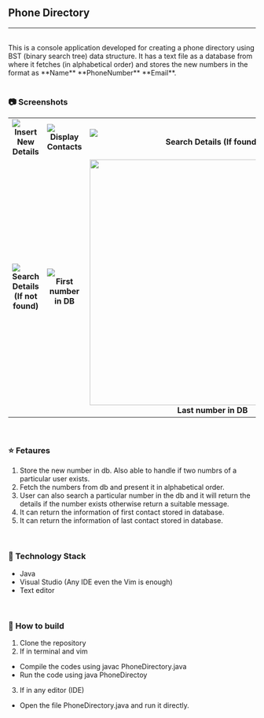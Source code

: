 ## Phone Directory
* * *
<br>
This is a console application developed for creating a phone directory using BST (binary search tree) data structure. It has a text file as a database from where it fetches (in alphabetical order) and stores the new numbers in the format as **Name**  **PhoneNumber** **Email**. 
<br>
<br>


### :camera: Screenshots
<table>
     <tr>
          <td><img src="https://i.imgur.com/cKpFKrM.png" /><br /><center><b> Insert New Details</b></center></td>
          <td><img src="https://i.imgur.com/7cl4BjN.png" /><br /><center><b> Display Contacts</b></center></td>
          <td><img src="https://i.imgur.com/6NviP1D.png" /><br /><center><b> Search Details (If found)</b></center></td>
     </tr>
     <tr>
         <td><img src="https://i.imgur.com/GRmoRL8.png" /><br /><center><b> Search Details (If not found)</b></center></td>
         <td><img src="https://i.imgur.com/Fg38Q7h.png" /><br /><center><b>First number in DB</b></center></td>
         <td><img height="500" src="https://i.imgur.com/pM0cKvm.png" /><br /><center><b>Last number in DB</b></center></td>
       </tr>
</table>
<br>

### :star: Fetaures
1. Store the new number in db. Also able to handle if two numbrs of a particular user exists.
2. Fetch the numbers from db and present it in alphabetical order.
3. User can also search a particular number in the db and it will return the details if the number exists otherwise return a suitable message.
4. It can return the information of first contact stored in database.
5. It can return the information of last contact stored in database.

<br>

### :satellite: Technology Stack
- Java 
- Visual Studio (Any IDE even the Vim is enough)
- Text editor

<br>

### :wrench: How to build
1. Clone the repository
2. If in terminal and vim
- Compile the codes using javac PhoneDirectory.java
- Run the code using java PhoneDirectoy
3. If in any editor (IDE)
- Open the file PhoneDirectory.java and run it directly.
